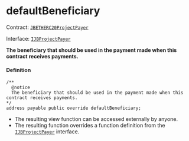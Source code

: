 # defaultBeneficiary

Contract: [`JBETHERC20ProjectPayer`](/dev/api/contracts/or-utilities/jbetherc20projectpayer/README.md)

Interface: [`IJBProjectPayer`](/dev/api/interfaces/ijbprojectpayer.md)

**The beneficiary that should be used in the payment made when this contract receives payments.**

#### Definition

```
/**
  @notice
  The beneficiary that should be used in the payment made when this contract receives payments.
*/
address payable public override defaultBeneficiary;
```

* The resulting view function can be accessed externally by anyone.
* The resulting function overrides a function definition from the [`IJBProjectPayer`](/dev/api/interfaces/ijbprojectpayer.md) interface.
